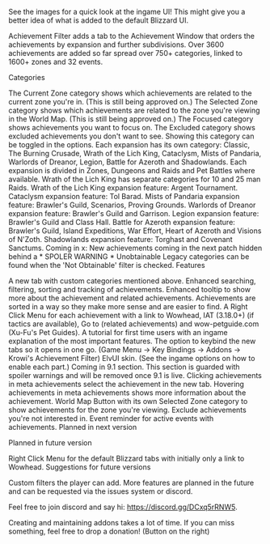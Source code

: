 See the images for a quick look at the ingame UI! This might give you a better idea of what is added to the default Blizzard UI.

Achievement Filter adds a tab to the Achievement Window that orders the achievements by expansion and further subdivisions. Over 3600 achievements are added so far spread over 750+ categories, linked to 1600+ zones and 32 events.

Categories

The Current Zone category shows which achievements are related to the current zone you're in. (This is still being approved on.)
The Selected Zone category shows which achievements are related to the zone you're viewing in the World Map. (This is still being approved on.)
The Focused category shows achievements you want to focus on.
The Excluded category shows excluded achievements you don't want to see. Showing this category can be toggled in the options.
Each expansion has its own category: Classic, The Burning Crusade, Wrath of the Lich King, Cataclysm, Mists of Pandaria, Warlords of Dreanor, Legion, Battle for Azeroth and Shadowlands.
Each expansion is divided in Zones, Dungeons and Raids and Pet Battles where available.
Wrath of the Lich King has separate categories for 10 and 25 man Raids.
Wrath of the Lich King expansion feature: Argent Tournament.
Cataclysm expansion feature: Tol Barad.
Mists of Pandaria expansion feature: Brawler's Guild, Scenarios, Proving Grounds.
Warlords of Dreanor expansion feature: Brawler's Guild and Garrison.
Legion expansion feature: Brawler's Guild and Class Hall.
Battle for Azeroth expansion feature: Brawler's Guild, Island Expeditions, War Effort, Heart of Azeroth and Visions of N'Zoth.
Shadowlands expansion feature: Torghast and Covenant Sanctums.
Coming in x: New achievements coming in the next patch hidden behind a * SPOLER WARNING *
Unobtainable Legacy categories can be found when the 'Not Obtainable' filter is checked.
Features

A new tab with custom categories mentioned above.
Enhanced searching, filtering, sorting and tracking of achievements.
Enhanced tooltip to show more about the achievement and related achievements.
Achievements are sorted in a way so they make more sense and are easier to find.
A Right Click Menu for each achievement with a link to Wowhead, IAT (3.18.0+) (if tactics are available), Go to (related achievements) and wow-petguide.com (Xu-Fu's Pet Guides).
A tutorial for first time users with an ingame explanation of the most important features.
The option to keybind the new tabs so it opens in one go. (Game Menu -> Key Bindings -> Addons -> Krowi's Achievement Filter)
ElvUI skin. (See the ingame options on how to enable each part.)
Coming in 9.1 section. This section is guarded with spoiler warnings and will be removed once 9.1 is live.
Clicking achievements in meta achievements select the achievement in the new tab.
Hovering achievements in meta achievements shows more information about the achievement.
World Map Button with its own Selected Zone category to show achievements for the zone you're viewing.
Exclude achievements you're not interested in.
Event reminder for active events with achievements.
Planned in next version

Planned in future version

Right Click Menu for the default Blizzard tabs with initially only a link to Wowhead.
Suggestions for future versions

Custom filters the player can add.
More features are planned in the future and can be requested via the issues system or discord.

Feel free to join discord and say hi: https://discord.gg/DCxq5rRNW5.

Creating and maintaining addons takes a lot of time. If you can miss something, feel free to drop a donation!
(Button on the right)